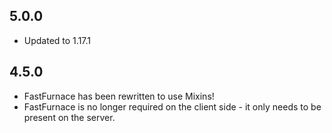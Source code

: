 ## 5.0.0
* Updated to 1.17.1

## 4.5.0
* FastFurnace has been rewritten to use Mixins!
* FastFurnace is no longer required on the client side - it only needs to be present on the server.